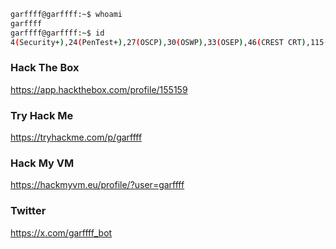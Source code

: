 ```bash
garffff@garffff:~$ whoami
garffff
garffff@garffff:~$ id
4(Security+),24(PenTest+),27(OSCP),30(OSWP),33(OSEP),46(CREST CRT),115(CCNP Enterprise),136(CCNP Security)
```

### Hack The Box

https://app.hackthebox.com/profile/155159
### Try Hack Me

https://tryhackme.com/p/garffff

### Hack My VM

https://hackmyvm.eu/profile/?user=garffff

### Twitter

https://x.com/garffff_bot
